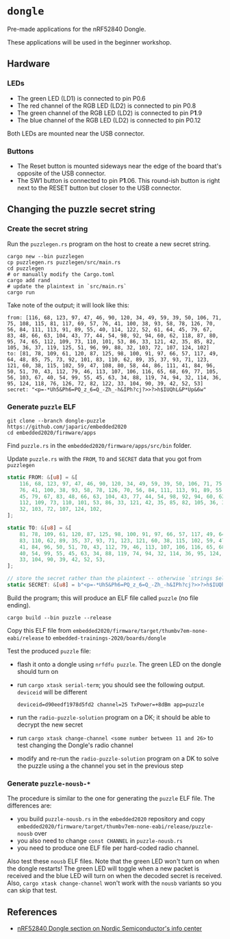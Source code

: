 # `dongle`

Pre-made applications for the nRF52840 Dongle.

These applications will be used in the beginner workshop.

## Hardware

### LEDs

- The green LED (LD1) is connected to pin P0.6
- The red channel of the RGB LED (LD2) is connected to pin P0.8
- The green channel of the RGB LED (LD2) is connected to pin P**1**.9
- The blue channel of the RGB LED (LD2) is connected to pin P0.12

Both LEDs are mounted near the USB connector.

### Buttons

- The Reset button is mounted sideways near the edge of the board that's opposite of the USB connector.
- The SW1 button is connected to pin P**1**.06. This round-ish button is right next to the RESET button but closer to the USB connector.

## Changing the puzzle secret string

### Create the secret string

Run the `puzzlegen.rs` program on the host to create a new secret string.

``` console
cargo new --bin puzzlegen
cp puzzlegen.rs puzzlegen/src/main.rs
cd puzzlegen
# or manually modify the Cargo.toml
cargo add rand
# update the plaintext in `src/main.rs`
cargo run
```

Take note of the output; it will look like this:

``` text
from: [116, 68, 123, 97, 47, 46, 90, 120, 34, 49, 59, 39, 50, 106, 71, 75, 108, 115, 81, 117, 69, 57, 76, 41, 100, 38, 93, 58, 78, 126, 70, 56, 84, 111, 113, 91, 89, 55, 40, 114, 122, 52, 61, 64, 45, 79, 67, 83, 48, 66, 63, 104, 43, 77, 44, 54, 98, 92, 94, 60, 62, 118, 87, 80, 95, 74, 65, 112, 109, 73, 110, 101, 53, 86, 33, 121, 42, 35, 85, 82, 105, 36, 37, 119, 125, 51, 96, 99, 88, 32, 103, 72, 107, 124, 102]
to: [81, 78, 109, 61, 120, 87, 125, 98, 100, 91, 97, 66, 57, 117, 49, 64, 48, 85, 75, 73, 92, 101, 83, 110, 62, 89, 35, 37, 93, 71, 123, 121, 60, 38, 115, 102, 59, 47, 108, 80, 58, 44, 86, 111, 41, 84, 96, 50, 51, 70, 43, 112, 79, 46, 113, 107, 106, 116, 65, 68, 69, 77, 105, 56, 103, 67, 40, 54, 99, 55, 45, 63, 34, 88, 119, 74, 94, 32, 114, 36, 95, 124, 118, 76, 126, 72, 82, 122, 33, 104, 90, 39, 42, 52, 53]
secret: "<p=-*Uh5&Ph6=PQ_z_6=Q_-Zh_-h&IPh?cj?>>?>h$IUQhL&P*Up&6w"
```

### Generate `puzzle` ELF

``` console
git clone --branch dongle-puzzle https://github.com/japaric/embedded2020
cd embedded2020/firmware/apps
```

Find `puzzle.rs` in the `embedded2020/firmware/apps/src/bin` folder.

Update `puzzle.rs` with the `FROM`, `TO` and `SECRET` data that you got from `puzzlegen`

```` rust
static FROM: &[u8] = &[
    116, 68, 123, 97, 47, 46, 90, 120, 34, 49, 59, 39, 50, 106, 71, 75, 108, 115, 81, 117, 69, 57,
    76, 41, 100, 38, 93, 58, 78, 126, 70, 56, 84, 111, 113, 91, 89, 55, 40, 114, 122, 52, 61, 64,
    45, 79, 67, 83, 48, 66, 63, 104, 43, 77, 44, 54, 98, 92, 94, 60, 62, 118, 87, 80, 95, 74, 65,
    112, 109, 73, 110, 101, 53, 86, 33, 121, 42, 35, 85, 82, 105, 36, 37, 119, 125, 51, 96, 99, 88,
    32, 103, 72, 107, 124, 102,
];

static TO: &[u8] = &[
    81, 78, 109, 61, 120, 87, 125, 98, 100, 91, 97, 66, 57, 117, 49, 64, 48, 85, 75, 73, 92, 101,
    83, 110, 62, 89, 35, 37, 93, 71, 123, 121, 60, 38, 115, 102, 59, 47, 108, 80, 58, 44, 86, 111,
    41, 84, 96, 50, 51, 70, 43, 112, 79, 46, 113, 107, 106, 116, 65, 68, 69, 77, 105, 56, 103, 67,
    40, 54, 99, 55, 45, 63, 34, 88, 119, 74, 94, 32, 114, 36, 95, 124, 118, 76, 126, 72, 82, 122,
    33, 104, 90, 39, 42, 52, 53,
];

// store the secret rather than the plaintext -- otherwise `strings $elf` will reveal the answer
static SECRET: &[u8] = b"<p=-*Uh5&Ph6=PQ_z_6=Q_-Zh_-h&IPh?cj?>>?>h$IUQhL&P*Up&6w";
````

Build the program; this will produce an ELF file called `puzzle` (no file ending).

``` console
cargo build --bin puzzle --release
```

Copy this ELF file from `embedded2020/firmware/target/thumbv7em-none-eabi/release` to `embedded-trainings-2020/boards/dongle`

Test the produced `puzzle` file:

- flash it onto a dongle using `nrfdfu puzzle`. The green LED on the dongle should turn on
- run `cargo xtask serial-term`; you should see the following output. `deviceid` will be different

    ```text
    deviceid=d90eedf1978d5fd2 channel=25 TxPower=+8dBm app=puzzle
    ```

- run the `radio-puzzle-solution` program on a DK; it should be able to decrypt the new secret
- run `cargo xtask change-channel <some number between 11 and 26>` to test changing the Dongle's radio channel
- modify and re-run the `radio-puzzle-solution` program on a DK to solve the puzzle using a the channel you set in the previous step

### Generate `puzzle-nousb-*`

The procedure is similar to the one for generating the `puzzle` ELF file. The differences are:

- you build `puzzle-nousb.rs` in the `embedded2020` repository and copy `embedded2020/firmware/target/thumbv7em-none-eabi/release/puzzle-nousb` over
- you also need to change `const CHANNEL` in `puzzle-nousb.rs`
- you need to produce one ELF file per hard-coded radio channel.

Also test these `nousb` ELF files. Note that the green LED won't turn on when the dongle restarts! The green LED will toggle when a new packet is received and the blue LED will turn on when the decoded secret is received. Also, `cargo xtask change-channel` won't work with the `nousb` variants so you can skip that test.

## References

- [nRF52840 Dongle section on Nordic Semiconductor's info center](https://infocenter.nordicsemi.com/index.jsp?topic=%2Fug_getting_started%2FUG%2Fgs%2Fdevelop_sw.html&cp=1_0_2)
